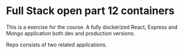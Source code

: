 # Full Stack open part 12 containers
This is a exercise for the course. A fully dockerized React, Express and Mongo application both dev and production versions.

Repo consists of two related applications.

